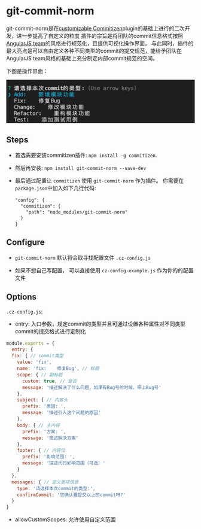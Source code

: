# git-commit-norm

git-commit-norm是在[customizable Commitizen](https://github.com/leonardoanalista/cz-customizable)plugin的基础上进行的二次开发，进一步提高了自定义的粒度
插件的宗旨是将团队的commit信息格式按照[AngularJS team](https://github.com/angular/angular.js/blob/master/CONTRIBUTING.md#-git-commit-guidelines)的风格进行规范化，且提供可视化操作界面。
与此同时，插件的最大亮点是可以自由定义各种不同类型的commit的提交规范，能给予团队在AngularJS team风格的基础上充分制定内部commit规范的空间。

下图是操作界面：

![screenshot](screenshot.png)

## Steps
* 首选需要安装commitizen插件: `npm install -g commitizen`.
* 然后再安装: `npm install git-commit-norm --save-dev`
* 最后通过配置让 `commitizen` 使用 `git-commit-norm` 作为插件。 你需要在`package.json`中加入如下几行代码:

  ```
  "config": {
    "commitizen": {
      "path": "node_modules/git-commit-norm"
    }
  }
  ```

## Configure
* `git-commit-norm` 默认将会取寻找配置文件 `.cz-config.js`

- 如果不想自己写配置， 可以直接使用 `cz-config-example.js` 作为你的的配置文件


## Options

`.cz-config.js`:
- entry: 入口参数，规定commit的类型并且可通过设置各种属性对不同类型commit的提交格式进行定制化
``` javascript
module.exports = {
  entry: {
  fix: { // commit类型
    value: 'fix',
    name: 'fix:    修复Bug', // 标题
    scope: { // 副标题
      custom: true, // 是否
      message: '描述解决了什么问题，如果有Bug号的时候，带上Bug号'
    },
    subject: { // 内容头
      prefix: '原因: ',
      message: '描述引入这个问题的原因'
    },
    body: { // 主内容
      prefix: '方案: ',
      message: '简述解决方案'
    },
    footer: { // 内容位
      prefix: '影响范围: ',
      message: '描述代码影响范围（可选）'
    }
  },
  messages: { // 定义更项信息
    type: '请选择本次commit的类型:',
    confirmCommit: '您确认要提交以上的commit吗?'
  }
}
```

- allowCustomScopes: 允许使用自定义范围
